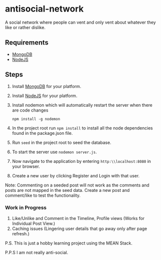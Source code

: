 # antisocial-network
A social network where people can vent and only vent about whatever they like or rather dislike.

## Requirements
* [MongoDB](https://docs.mongodb.org/v3.0/installation/)
* [NodeJS](https://nodejs.org/en/download/)

## Steps
1. Install [MongoDB](https://docs.mongodb.org/v3.0/installation/) for your platform.
2. Install [NodeJS](https://nodejs.org/en/download/) for your platform.
3. Install nodemon which will automatically restart the server when there are code changes

   `npm install -g nodemon`

4. In the project root run `npm install` to install all the node dependencies found in the package.json file.
5. Run `seed` in the project root to seed the database.
6. To start the server use `nodemon server.js`.
7. Now navigate to the application by entering `http:\\localhost:8080` in your browser.
8. Create a new user by clicking Register and Login with that user.

Note: Commenting on a seeded post will not work as the comments and posts are not mapped in the seed data. Create a new post and comment/like
to test the functionality. 

### Work in Progress
1. Like/Unlike and Comment in the Timeline, Profile views (Works for Individual Post View.)
2. Caching issues (Lingering user details that go away only after page refresh.)

P.S. This is just a hobby learning project using the MEAN Stack.

P.P.S I am not really anti-social.
